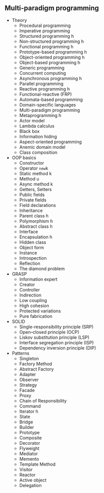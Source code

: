## Multi-paradigm programming

- Theory
  - Procedural programming
  - Imperative programming
  - Structured programming h
  - Non-structured programming h
  - Functional programming h
  - Prototype-based programming h
  - Object-oriented programming h
  - Object-based programming h
  - Generic programming
  - Concurrent computing
  - Asynchronous programming h
  - Parallel programming
  - Reactive programming h
  - Functional-reactive (FRP)
  - Automata-based programming
  - Domain-specific languages
  - Multi-paradigm programming
  - Metaprogramming h
  - Actor model
  - Lambda calculus
  - Black box
  - Information hiding
  - Aspect-oriented programming
  - Anemic domain model
  - Class composition
- OOP basics
  - Constructor
  - Operator `new`k
  - Static method k
  - Method u
  - Async method k
  - Getters, Setters
  - Public fields
  - Private fields
  - Field declarations
  - Inheritance
  - Parent class h
  - Polymorphism h
  - Abstract class h
  - Interface
  - Encapsulation h
  - Hidden class
  - Object form
  - Instance
  - Introspection
  - Reflection
  - The diamond problem
- GRASP
  - Information expert
  - Creator
  - Controller
  - Indirection
  - Low coupling
  - High cohesion
  - Protected variations
  - Pure fabrication
- SOLID
  - Single-responsibility principle (SRP)
  - Open–closed principle (OCP)
  - Liskov substitution principle (LSP)
  - Interface segregation principle (ISP)
  - Dependency inversion principle (DIP)
- Patterns
  - Singleton
  - Factory Method
  - Abstract Factory
  - Adapter
  - Observer
  - Strategy
  - Facade
  - Proxy
  - Chain of Responsibility
  - Command
  - Iterator h
  - State
  - Bridge
  - Builder
  - Prototype
  - Composite
  - Decorator
  - Flyweight
  - Mediator
  - Memento
  - Template Method
  - Visitor
  - Reactor
  - Active object
  - Delegation

